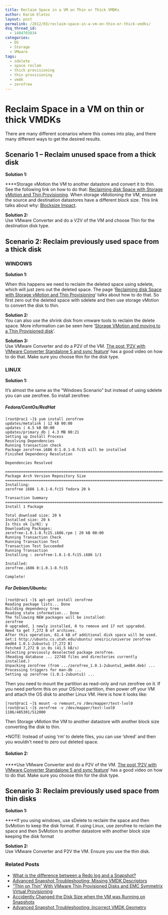 ```yaml
---
title: Reclaim Space in a VM on Thin or Thick VMDKs
author: Karim Elatov
layout: post
permalink: /2012/03/reclaim-space-in-a-vm-on-thin-or-thick-vmdks/
dsq_thread_id:
  - 1404703834
categories:
  - OS
  - Storage
  - VMware
tags:
  - sdelete
  - space reclam
  - thick provisioning
  - thin provisioning
  - vmdk
  - zerofree
---
```

# Reclaim Space in a VM on thin or thick VMDKs

There are many different scenarios where this comes into play, and there many different ways to get the desired results.

## Scenario 1 &#8211; Reclaim unused space from a thick disk

**Solution 1:**

****Storage vMotion the VM to another datastore and convert it to thin. See the following link on how to do that: <a href="http://www.thelowercasew.com/reclaiming-disk-space-with-storage-vmotion-and-thin-provisioning" onclick="javascript:_gaq.push(['_trackEvent','outbound-article','http://www.thelowercasew.com/reclaiming-disk-space-with-storage-vmotion-and-thin-provisioning']);">Reclaiming disk Space with Storage vMotion and Thin Provisioning</a>. When storage vMotioning the VM, ensure the source and destination datastores have a different block size. This link talks about why: <a href="http://www.yellow-bricks.com/2011/02/18/blocksize-impact/" onclick="javascript:_gaq.push(['_trackEvent','outbound-article','http://www.yellow-bricks.com/2011/02/18/blocksize-impact/']);">Blocksize Impact</a>.

**Solution 2:**  
Use VMware Converter and do a V2V of the VM and choose Thin for the destination disk type.

## Scenario 2: Reclaim previously used space from a thick disk

### WINDOWS

**Solution 1:**

When this happens we need to reclaim the deleted space using sdelete, which will just zero out the deleted space. The page &#8216;<a href="http://www.thelowercasew.com/reclaiming-disk-space-with-storage-vmotion-and-thin-provisioning" onclick="javascript:_gaq.push(['_trackEvent','outbound-article','http://www.thelowercasew.com/reclaiming-disk-space-with-storage-vmotion-and-thin-provisioning']);">Reclaiming disk Space with Storage vMotion and Thin Provisioning</a>&#8216; talks about how to do that. So first zero out the deleted space with sdelete and then use storage vMotion to convert the disk to thin.

**Solution 2:**  
You can also use the shrink disk from vmware tools to reclaim the delete space. More information can be seen here &#8216;<a href="http://www.yellow-bricks.com/2009/07/31/storage-vmotion-and-moving-to-a-thin-provisioned-disk/" onclick="javascript:_gaq.push(['_trackEvent','outbound-article','http://www.yellow-bricks.com/2009/07/31/storage-vmotion-and-moving-to-a-thin-provisioned-disk/']);">Storage VMotion and moving to a Thin Provisioned disk</a>&#8216;.

**Solution 3:**  
Use VMware Converter and do a P2V of the VM. <a href="http://www.vi-tips.com/2011/11/p2v-with-vmware-converter-standalone-5.html" onclick="javascript:_gaq.push(['_trackEvent','outbound-article','http://www.vi-tips.com/2011/11/p2v-with-vmware-converter-standalone-5.html']);">The post &#8216;P2V with VMware Converter Standalone 5 and sync feature</a>&#8216; has a good video on how to do that. Make sure you choose thin for the disk type.

### LINUX

**Solution 1:**

It&#8217;s almost the same as the &#8220;Windows Scenario&#8221; but instead of using sdelete you can use zerofree. So install zerofree:

##### Fedora/CentOs/RedHat

	[root@rac1 ~]$ yum install zerofree
	updates/metalink | 12 kB 00:00
	updates | 4.5 kB 00:00
	updates/primary_db | 4.3 MB 00:21
	Setting up Install Process
	Resolving Dependencies
	Running transaction check
	Package zerofree.i686 0:1.0.1-8.fc15 will be installed
	Finished Dependency Resolution
	
	Dependencies Resolved
	
	================================================================================
	Package Arch Version Repository Size
	================================================================================
	Installing:
	zerofree i686 1.0.1-8.fc15 fedora 20 k
	
	Transaction Summary
	================================================================================
	Install 1 Package
	
	Total download size: 20 k
	Installed size: 20 k
	Is this ok [y/N]: y
	Downloading Packages:
	zerofree-1.0.1-8.fc15.i686.rpm | 20 kB 00:00
	Running Transaction Check
	Running Transaction Test
	Transaction Test Succeeded
	Running Transaction
	Installing : zerofree-1.0.1-8.fc15.i686 1/1
	
	Installed:
	zerofree.i686 0:1.0.1-8.fc15
	
	Complete!

##### For Debian/Ubuntu:

	[root@rac1 ~]$ apt-get install zerofree
	Reading package lists... Done
	Building dependency tree
	Reading state information... Done
	The following NEW packages will be installed:
	zerofree
	0 upgraded, 1 newly installed, 0 to remove and 17 not upgraded.
	Need to get 7,272 B of archives.
	After this operation, 61.4 kB of additional disk space will be used.
	Get:1 http://ubuntu.cs.utah.edu/ubuntu/ oneiric/universe zerofree amd64 1.0.1-2ubuntu1 [7,272 B]
	Fetched 7,272 B in 0s (41.5 kB/s)
	Selecting previously deselected package zerofree.
	(Reading database ... 22748 files and directories currently installed.)
	Unpacking zerofree (from .../zerofree_1.0.1-2ubuntu1_amd64.deb) ...
	Processing triggers for man-db ...
	Setting up zerofree (1.0.1-2ubuntu1) ...

Then you need to mount the partition as read-only and run zerofree on it. If you need perform this on your OS/root partition, then power off your VM and attach the OS disk to another Linux VM. Here is how it looks like:

	[root@rac1 ~]$ mount -o remount,ro /dev/mapper/test-lvol0
	[root@rac1 ~]$ zerofree -v /dev/mapper/test-lvol0
	1106/485301/512000

Then Storage vMotion the VM to another datastore with another block size converting the disk to thin.

*NOTE: Instead of using &#8216;rm&#8217; to delete files, you can use &#8216;shred&#8217; and then you wouldn&#8217;t need to zero out deleted space.

#### **Solution 2:**

****Use VMware Converter and do a P2V of the VM. <a href="http://www.vi-tips.com/2011/11/p2v-with-vmware-converter-standalone-5.html" onclick="javascript:_gaq.push(['_trackEvent','outbound-article','http://www.vi-tips.com/2011/11/p2v-with-vmware-converter-standalone-5.html']);">The post &#8216;P2V with VMware Converter Standalone 5 and sync feature</a>&#8216; has a good video on how to do that. Make sure you choose thin for the disk type.

## Scenario 3: Reclaim previously used space from thin disks

**Solution 1:**

****If you using windows, use sDelete to reclaim the space and then SvMotion to keep the disk format. If using Linux, use zerofree to reclaim the space and then SvMotion to another datastore with another block size keeping the disk format

**Solution 2:**  
Use VMware Converter and P2V the VM. Ensure you use the thin disk.

<div class="SPOSTARBUST-Related-Posts">
  <H3>
    Related Posts
  </H3>
  
  <ul class="entry-meta">
    <li class="SPOSTARBUST-Related-Post">
      <a title="What is the difference between a Redo log and a Snapshot?" href="http://virtuallyhyper.com/2012/09/what-is-the-difference-between-a-redo-log-and-a-snapshot/" onclick="javascript:_gaq.push(['_trackEvent','outbound-article','http://virtuallyhyper.com/2012/09/what-is-the-difference-between-a-redo-log-and-a-snapshot/']);" rel="bookmark">What is the difference between a Redo log and a Snapshot?</a>
    </li>
    <li class="SPOSTARBUST-Related-Post">
      <a title="Advanced Snapshot Troubleshooting: Missing VMDK Descriptors" href="http://virtuallyhyper.com/2012/04/advanced-snapshot-troubleshooting-missing-vmdk-descriptors/" onclick="javascript:_gaq.push(['_trackEvent','outbound-article','http://virtuallyhyper.com/2012/04/advanced-snapshot-troubleshooting-missing-vmdk-descriptors/']);" rel="bookmark">Advanced Snapshot Troubleshooting: Missing VMDK Descriptors</a>
    </li>
    <li class="SPOSTARBUST-Related-Post">
      <a title="&#8220;Thin on Thin&#8221; With VMware Thin Provisioned Disks and EMC Symmetrix Virtual Provisioning" href="http://virtuallyhyper.com/2012/04/thin-on-thin-with-vmware-thin-provisioned-disks-and-emc-symmetrix-virtual-provisioning/" onclick="javascript:_gaq.push(['_trackEvent','outbound-article','http://virtuallyhyper.com/2012/04/thin-on-thin-with-vmware-thin-provisioned-disks-and-emc-symmetrix-virtual-provisioning/']);" rel="bookmark">&#8220;Thin on Thin&#8221; With VMware Thin Provisioned Disks and EMC Symmetrix Virtual Provisioning</a>
    </li>
    <li class="SPOSTARBUST-Related-Post">
      <a title="Accidently Changed the Disk Size when the VM was Running on Snapshots" href="http://virtuallyhyper.com/2012/04/accidently-changed-the-disk-size-when-the-vm-was-running-on-snapshots/" onclick="javascript:_gaq.push(['_trackEvent','outbound-article','http://virtuallyhyper.com/2012/04/accidently-changed-the-disk-size-when-the-vm-was-running-on-snapshots/']);" rel="bookmark">Accidently Changed the Disk Size when the VM was Running on Snapshots</a>
    </li>
    <li class="SPOSTARBUST-Related-Post">
      <a title="Advanced Snapshot Troubleshooting: Incorrect VMDK Geometry" href="http://virtuallyhyper.com/2012/04/advanced-snapshot-troubleshooting-incorrect-vmdk-geometry/" onclick="javascript:_gaq.push(['_trackEvent','outbound-article','http://virtuallyhyper.com/2012/04/advanced-snapshot-troubleshooting-incorrect-vmdk-geometry/']);" rel="bookmark">Advanced Snapshot Troubleshooting: Incorrect VMDK Geometry</a>
    </li>
  </ul>
</div>

<p class="wp-flattr-button">
  <a class="FlattrButton" style="display:none;" href="http://virtuallyhyper.com/2012/03/reclaim-space-in-a-vm-on-thin-or-thick-vmdks/" title=" Reclaim Space in a VM on Thin or Thick VMDKs" rev="flattr;uid:virtuallyhyper;language:en_GB;category:text;tags:sdelete,space reclam,thick provisioning,thin provisioning,vmdk,zerofree,blog;button:compact;">In VMware Snapshot Troubleshooting we discussed basic snapshot operations. In the &#8220;Invalid parentCID/CID Chain&#8221; article, we discussed how to identify invalid snapshot chains. In this article we will discuss disk...</a>
</p>